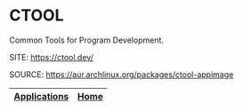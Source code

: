# CTOOL

 Common Tools for Program Development.

 SITE: https://ctool.dev/

 SOURCE: https://aur.archlinux.org/packages/ctool-appimage

 | [Applications](https://portable-linux-apps.github.io/apps.html) | [Home](https://portable-linux-apps.github.io)
 | --- | --- |
